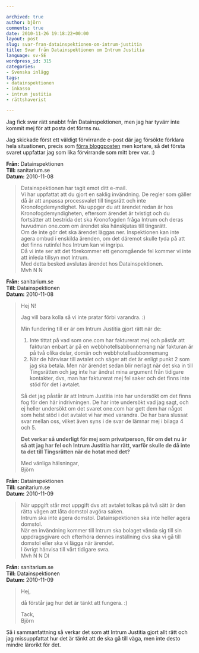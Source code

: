 ```yaml
---

archived: true
author: björn
comments: true
date: 2010-11-26 19:18:22+00:00
layout: post
slug: svar-fran-datainspektionen-om-intrum-justitia
title: Svar från Datainspektionen om Intrum Justitia
language: sv-SE
wordpress_id: 315
categories:
- Svenska inlägg
tags:
- datainspektionen
- inkasso
- intrum justitia
- rättshaverist

---
```




Jag fick svar rätt snabbt från Datainspektionen, men jag har tyvärr inte kommit mej för att posta det förrns nu.

Jag skickade först ett väldigt förvirrande e-post där jag försökte förklara hela situationen, precis som [förra bloggposten][ij-post] men kortare, så det första svaret uppfattar jag som lika förvirrande som mitt brev var. :)

**Från:** Datainspektionen  
**Till:** sanitarium.se  
**Datum:** 2010-11-08

> Datainspektionen har tagit emot  ditt e-mail.  
> Vi har uppfattat att du gjort en saklig invändning. De regler som gäller då är att anpassa processvalet till tingsrätt och inte Kronofogdemyndighet. Nu uppger du att ärendet redan är hos Kronofogdemyndigheten, eftersom ärendet är tvistigt och du fortsätter att bestrida det ska Kronofogden fråga Intrum och deras huvudman one.com om ärendet ska hänskjutas till tingsrätt.  
> Om de inte gör det ska ärendet läggas ner. Inspektionen kan inte agera ombud i enskilda ärenden, om det däremot skulle tyda på att det finns rutinfel hos Intrum kan vi ingripa.  
> Då vi inte ser att det förekommer ett genomgående fel kommer vi inte att inleda tillsyn mot Intrum.  
> Med detta besked avslutas ärendet hos Datainspektionen.  
> Mvh N N

**Från:** sanitarium.se  
**Till:** Datainspektionen  
**Datum:**  2010-11-08

> Hej N!
>   
> Jag vill bara kolla så vi inte pratar förbi varandra. :)  
> 
> Min fundering till er är om Intrum Justitia gjort rätt när de:  
> 1) Inte tittat på vad som one.com har fakturerat mej och påstår att fakturan enbart är på en webbhotellsabbonnemang när fakturan är på två olika delar, domän och webbhotellsabbonnemang  
> 2) När de hänvisar till avtalet och säger att det är enligt punkt 2 som jag ska betala. Men när ärendet sedan blir nerlagt när det ska in till Tingsrätten och jag inte har ändrat mina argument från tidigare kontakter, dvs, man har fakturerat mej fel saker och det finns inte stöd för det i avtalet.   
>   
> Så det jag påstår är att Intrum Justitia inte har undersökt om det finns fog för den här indrivningen. De har inte undersökt vad jag sagt, och ej heller undersökt om det svaret one.com har gett dem har något som helst stöd i det avtalet vi har med varandra. De har bara slussat svar mellan oss, vilket även syns i de svar de lämnar mej i bilaga 4 och 5.   
>   
> **Det verkar så underligt för mej som privatperson, för om det nu är så att jag har fel och Intrum Justitia har rätt, varför skulle de då inte ta det till Tingsrätten när de hotat med det?**  
>   
> Med vänliga hälsningar,  
> Björn

**Från:** Datainspektionen  
**Till:** sanitarium.se  
**Datum:** 2010-11-09

> När uppgift står mot uppgift dvs att avtalet tolkas på två sätt är den rätta vägen att låta domstol avgöra saken.  
> Intrum ska inte agera domstol. Datainspektionen ska inte heller agera domstol.  
> När en invändning kommer till Intrum ska bolaget vända sig till sin uppdragsgivare och efterhöra dennes inställning dvs ska vi gå till domstol eller ska vi lägga när ärendet.  
> I övrigt hänvisa till vårt tidigare svra.  
> Mvh N N DI

**Från:** sanitarium.se  
**Till:** Datainspektionen  
**Datum:** 2010-11-09

>Hej,  
>   
> då förstår jag hur det är tänkt att fungera. :)   
>   
> Tack,  
> Björn

Så i sammanfattning så verkar det som att Intrum Justitia gjort allt rätt och jag missuppfattat hur det är tänkt att de ska gå till väga, men inte desto mindre lärorikt för det. 

[ij-post]:/blog/2010/11/intrum-justitia-nya-baltic-inkasso/

